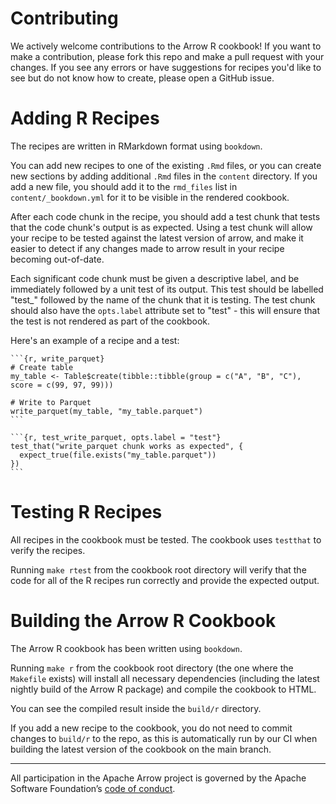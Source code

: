 # Contributing

We actively welcome contributions to the Arrow R cookbook!  If you want to make a contribution, please fork this repo and make a pull request with your changes.  If you see any errors or have suggestions for recipes you'd like to see but do not know how to create, please open a GitHub issue.

# Adding R Recipes

The recipes are written in RMarkdown format using `bookdown`.

You can add new recipes to one of the existing ``.Rmd`` files, or you can create new sections by adding additional ``.Rmd`` files in the `content` directory.  If you add a new file, you should add it to the `rmd_files` list in `content/_bookdown.yml` for it to be visible in the rendered cookbook.

After each code chunk in the recipe, you should add a test chunk that tests that the code chunk's output is as expected.  Using a test chunk will allow your recipe to be tested against the latest version of arrow, and make it easier to detect if any changes made to arrow result in your recipe becoming out-of-date.

Each significant code chunk must be given a descriptive label, and be immediately followed by a unit test of its output.  This test should be labelled "test_" followed by the name of the chunk that it is testing.  The test chunk should also have the `opts.label` attribute set to "test" - this will ensure that the test is not rendered as part of the cookbook.

Here's an example of a recipe and a test:

~~~
```{r, write_parquet}
# Create table
my_table <- Table$create(tibble::tibble(group = c("A", "B", "C"), score = c(99, 97, 99)))

# Write to Parquet
write_parquet(my_table, "my_table.parquet")
```

```{r, test_write_parquet, opts.label = "test"}
test_that("write_parquet chunk works as expected", {
  expect_true(file.exists("my_table.parquet"))
})
```
~~~

# Testing R Recipes

All recipes in the cookbook must be tested. The cookbook uses `testthat` to verify the recipes.

Running ``make rtest`` from the cookbook root directory will verify that the code for all of the R recipes run correctly and provide the expected output.

# Building the Arrow R Cookbook

The Arrow R cookbook has been written using `bookdown`.

Running ``make r`` from the cookbook root directory (the one where the ``Makefile`` exists) will install all necessary dependencies (including the latest nightly build of the Arrow R package) and compile the cookbook to HTML.

You can see the compiled result inside the ``build/r`` directory.

If you add a new recipe to the cookbook, you do not need to commit changes to `build/r` to the repo, as this is automatically run by our CI when building the latest version of the cookbook on the main branch.

------------------------------------------------------------------------

All participation in the Apache Arrow project is governed by the Apache
Software Foundation’s [code of
conduct](https://www.apache.org/foundation/policies/conduct.html).
